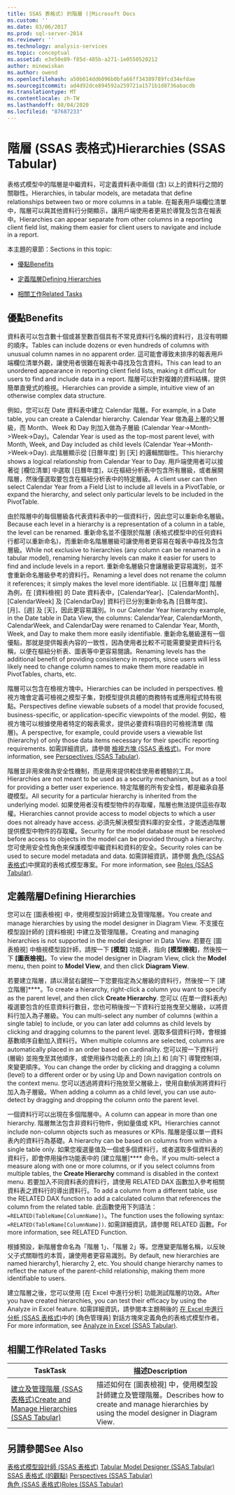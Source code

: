 ```yaml
---
title: SSAS 表格式) 的階層 (|Microsoft Docs
ms.custom: ''
ms.date: 03/06/2017
ms.prod: sql-server-2014
ms.reviewer: ''
ms.technology: analysis-services
ms.topic: conceptual
ms.assetid: e3e50e89-f85d-485b-a271-1e0550520212
author: minewiskan
ms.author: owend
ms.openlocfilehash: a50b014dd6096b0bfa66ff34389789fcd34efdae
ms.sourcegitcommit: ad4d92dce894592a259721a1571b1d8736abacdb
ms.translationtype: MT
ms.contentlocale: zh-TW
ms.lasthandoff: 08/04/2020
ms.locfileid: "87687233"
---
```

# <a name="hierarchies-ssas-tabular"></a><span data-ttu-id="4fe80-102">階層 (SSAS 表格式)</span><span class="sxs-lookup"><span data-stu-id="4fe80-102">Hierarchies (SSAS Tabular)</span></span>
  <span data-ttu-id="4fe80-103">表格式模型中的階層是中繼資料，可定義資料表中兩個 (含) 以上的資料行之間的關聯性。</span><span class="sxs-lookup"><span data-stu-id="4fe80-103">Hierarchies, in tabular models, are metadata that define relationships between two or more columns in a table.</span></span> <span data-ttu-id="4fe80-104">在報表用戶端欄位清單中，階層可以與其他資料行分開顯示，讓用戶端使用者更易於導覽及包含在報表中。</span><span class="sxs-lookup"><span data-stu-id="4fe80-104">Hierarchies can appear separate from other columns in a reporting client field list, making them easier for client users to navigate and include in a report.</span></span>  
  
 <span data-ttu-id="4fe80-105">本主題的章節：</span><span class="sxs-lookup"><span data-stu-id="4fe80-105">Sections in this topic:</span></span>  
  
-   [<span data-ttu-id="4fe80-106">優點</span><span class="sxs-lookup"><span data-stu-id="4fe80-106">Benefits</span></span>](#bkmk_benefits)  
  
-   [<span data-ttu-id="4fe80-107">定義階層</span><span class="sxs-lookup"><span data-stu-id="4fe80-107">Defining Hierarchies</span></span>](#bkmk_define)  
  
-   [<span data-ttu-id="4fe80-108">相關工作</span><span class="sxs-lookup"><span data-stu-id="4fe80-108">Related Tasks</span></span>](#bkmk_related_tasks)  
  
##  <a name="benefits"></a><a name="bkmk_benefits"></a> <span data-ttu-id="4fe80-109">優點</span><span class="sxs-lookup"><span data-stu-id="4fe80-109">Benefits</span></span>  
 <span data-ttu-id="4fe80-110">資料表可以包含數十個或甚至數百個具有不常見資料行名稱的資料行，且沒有明顯的順序。</span><span class="sxs-lookup"><span data-stu-id="4fe80-110">Tables can include dozens or even hundreds of columns with unusual column names in no apparent order.</span></span> <span data-ttu-id="4fe80-111">這可能會導致未排序的報表用戶端欄位清單外觀，讓使用者很難在報表中尋找及包含資料。</span><span class="sxs-lookup"><span data-stu-id="4fe80-111">This can lead to an unordered appearance in reporting client field lists, making it difficult for users to find and include data in a report.</span></span> <span data-ttu-id="4fe80-112">階層可以針對複雜的資料結構，提供簡單直覺式的檢視。</span><span class="sxs-lookup"><span data-stu-id="4fe80-112">Hierarchies can provide a simple, intuitive view of an otherwise complex data structure.</span></span>  
  
 <span data-ttu-id="4fe80-113">例如，您可以在 Date 資料表中建立 Calendar 階層。</span><span class="sxs-lookup"><span data-stu-id="4fe80-113">For example, in a Date table, you can create a Calendar hierarchy.</span></span> <span data-ttu-id="4fe80-114">Calendar Year 做為最上層的父層級，而 Month、Week 和 Day 則加入做為子層級 (Calendar Year->Month->Week->Day)。</span><span class="sxs-lookup"><span data-stu-id="4fe80-114">Calendar Year is used as the top-most parent level, with Month, Week, and Day included as child levels (Calendar Year->Month->Week->Day).</span></span> <span data-ttu-id="4fe80-115">此階層顯示從 [日曆年度] 到 [天] 的邏輯關聯性。</span><span class="sxs-lookup"><span data-stu-id="4fe80-115">This hierarchy shows a logical relationship from Calendar Year to Day.</span></span> <span data-ttu-id="4fe80-116">用戶端使用者可以接著從 [欄位清單] 中選取 [日曆年度]，以在樞紐分析表中包含所有層級，或者展開階層，然後僅選取要包含在樞紐分析表中的特定層級。</span><span class="sxs-lookup"><span data-stu-id="4fe80-116">A client user can then select Calendar Year from a Field List to include all levels in a PivotTable, or expand the hierarchy, and select only particular levels to be included in the PivotTable.</span></span>  
  
 <span data-ttu-id="4fe80-117">由於階層中的每個層級各代表資料表中的一個資料行，因此您可以重新命名層級。</span><span class="sxs-lookup"><span data-stu-id="4fe80-117">Because each level in a hierarchy is a representation of a column in a table, the level can be renamed.</span></span> <span data-ttu-id="4fe80-118">重新命名並不僅限於階層 (表格式模型中的任何資料行都可以重新命名)，而重新命名階層層級可讓使用者更容易在報表中尋找及包含層級。</span><span class="sxs-lookup"><span data-stu-id="4fe80-118">While not exclusive to hierarchies (any column can be renamed in a tabular model), renaming hierarchy levels can make it easier for users to find and include levels in a report.</span></span> <span data-ttu-id="4fe80-119">重新命名層級只會讓層級更容易識別，並不會重新命名層級參考的資料行。</span><span class="sxs-lookup"><span data-stu-id="4fe80-119">Renaming a level does not rename the column it references; it simply makes the level more identifiable.</span></span> <span data-ttu-id="4fe80-120">以 [日曆年度] 階層為例，在 [資料檢視] 的 Date 資料表中，[CalendarYear]、[CalendarMonth]、[CalendarWeek] 及 [CalendarDay] 資料行已分別重新命名為 [日曆年度]、[月]、[週] 及 [天]，因此更容易識別。</span><span class="sxs-lookup"><span data-stu-id="4fe80-120">In our Calendar Year hierarchy example, in the Date table in Data View, the columns: CalendarYear, CalendarMonth, CalendarWeek, and CalendarDay were renamed to Calendar Year, Month, Week, and Day to make them more easily identifiable.</span></span> <span data-ttu-id="4fe80-121">重新命名層級還有一個優點，那就是提供報表內容的一致性，因為使用者比較不可能需要變更資料行名稱，以便在樞紐分析表、圖表等中更容易閱讀。</span><span class="sxs-lookup"><span data-stu-id="4fe80-121">Renaming levels has the additional benefit of providing consistency in reports, since users will less likely need to change column names to make them more readable in PivotTables, charts, etc.</span></span>  
  
 <span data-ttu-id="4fe80-122">階層可以包含在檢視方塊中。</span><span class="sxs-lookup"><span data-stu-id="4fe80-122">Hierarchies can be included in perspectives.</span></span> <span data-ttu-id="4fe80-123">檢視方塊會定義可檢視之模型子集，對模型提供具體的商務特有或應用程式特有視點。</span><span class="sxs-lookup"><span data-stu-id="4fe80-123">Perspectives define viewable subsets of a model that provide focused, business-specific, or application-specific viewpoints of the model.</span></span> <span data-ttu-id="4fe80-124">例如，檢視方塊可以根據使用者特定的報表需求，提供必要資料項目的可檢視清單 (階層)。</span><span class="sxs-lookup"><span data-stu-id="4fe80-124">A perspective, for example, could provide users a viewable list (hierarchy) of only those data items necessary for their specific reporting requirements.</span></span> <span data-ttu-id="4fe80-125">如需詳細資訊，請參閱 [檢視方塊 &#40;SSAS 表格式&#41;](perspectives-ssas-tabular.md)。</span><span class="sxs-lookup"><span data-stu-id="4fe80-125">For more information, see [Perspectives &#40;SSAS Tabular&#41;](perspectives-ssas-tabular.md).</span></span>  
  
 <span data-ttu-id="4fe80-126">階層並非用來做為安全性機制，而是用來提供較佳使用者體驗的工具。</span><span class="sxs-lookup"><span data-stu-id="4fe80-126">Hierarchies are not meant to be used as a security mechanism, but as a tool for providing a better user experience.</span></span> <span data-ttu-id="4fe80-127">特定階層的所有安全性，都是繼承自基礎模型。</span><span class="sxs-lookup"><span data-stu-id="4fe80-127">All security for a particular hierarchy is inherited from the underlying model.</span></span> <span data-ttu-id="4fe80-128">如果使用者沒有模型物件的存取權，階層也無法提供這些存取權。</span><span class="sxs-lookup"><span data-stu-id="4fe80-128">Hierarchies cannot provide access to model objects to which a user does not already have access.</span></span> <span data-ttu-id="4fe80-129">必須先解決模型資料庫的安全性，才能透過階層提供模型中物件的存取權。</span><span class="sxs-lookup"><span data-stu-id="4fe80-129">Security for the model database must be resolved before access to objects in the model can be provided through a hierarchy.</span></span> <span data-ttu-id="4fe80-130">您可使用安全性角色來保護模型中繼資料和資料的安全。</span><span class="sxs-lookup"><span data-stu-id="4fe80-130">Security roles can be used to secure model metadata and data.</span></span> <span data-ttu-id="4fe80-131">如需詳細資訊，請參閱 [角色 &#40;SSAS 表格式&#41;](roles-ssas-tabular.md)中撰寫的表格式模型專案。</span><span class="sxs-lookup"><span data-stu-id="4fe80-131">For more information, see [Roles &#40;SSAS Tabular&#41;](roles-ssas-tabular.md).</span></span>  
  
##  <a name="defining-hierarchies"></a><a name="bkmk_define"></a><span data-ttu-id="4fe80-132">定義階層</span><span class="sxs-lookup"><span data-stu-id="4fe80-132">Defining Hierarchies</span></span>  
 <span data-ttu-id="4fe80-133">您可以在 [圖表檢視] 中，使用模型設計師建立及管理階層。</span><span class="sxs-lookup"><span data-stu-id="4fe80-133">You create and manage hierarchies by using the model designer in Diagram View.</span></span> <span data-ttu-id="4fe80-134">不支援在模型設計師的 [資料檢視] 中建立及管理階層。</span><span class="sxs-lookup"><span data-stu-id="4fe80-134">Creating and managing hierarchies is not supported in the model designer in Data View.</span></span> <span data-ttu-id="4fe80-135">若要在 [圖表檢視] 中檢視模型設計師，請按一下 **[模型]** 功能表，指向 **[模型檢視]**，然後按一下 **[圖表檢視]**。</span><span class="sxs-lookup"><span data-stu-id="4fe80-135">To view the model designer in Diagram View, click the **Model** menu, then point to **Model View**, and then click **Diagram View**.</span></span>  
  
 <span data-ttu-id="4fe80-136">若要建立階層，請以滑鼠右鍵按一下您要指定為父層級的資料行，然後按一下 [建立階層]\*\*\*\*。</span><span class="sxs-lookup"><span data-stu-id="4fe80-136">To create a hierarchy, right-click a column you want to specify as the parent level, and then click **Create Hierarchy**.</span></span> <span data-ttu-id="4fe80-137">您可以 (在單一資料表內) 複選要包含的任意資料行數目，您也可稍後按一下資料行並拖曳至父層級，以將資料行加入為子層級。</span><span class="sxs-lookup"><span data-stu-id="4fe80-137">You can multi-select any number of columns (within a single table) to include, or you can later add columns as child levels by clicking and dragging columns to the parent level.</span></span> <span data-ttu-id="4fe80-138">選取多個資料行時，會根據基數順序自動加入資料行。</span><span class="sxs-lookup"><span data-stu-id="4fe80-138">When multiple columns are selected, columns are automatically placed in an order based on cardinality.</span></span> <span data-ttu-id="4fe80-139">您可以按一下資料行 (層級) 並拖曳至其他順序，或使用操作功能表上的 [向上] 和 [向下] 導覽控制項，來變更順序。</span><span class="sxs-lookup"><span data-stu-id="4fe80-139">You can change the order by clicking and dragging a column (level) to a different order or by using Up and Down navigation controls on the context menu.</span></span> <span data-ttu-id="4fe80-140">您可以透過將資料行拖放至父層級上，使用自動偵測將資料行加入為子層級。</span><span class="sxs-lookup"><span data-stu-id="4fe80-140">When adding a column as a child level, you can use auto-detect by dragging and dropping the column onto the parent level.</span></span>  
  
 <span data-ttu-id="4fe80-141">一個資料行可以出現在多個階層中。</span><span class="sxs-lookup"><span data-stu-id="4fe80-141">A column can appear in more than one hierarchy.</span></span> <span data-ttu-id="4fe80-142">階層無法包含非資料行物件，例如量值或 KPI。</span><span class="sxs-lookup"><span data-stu-id="4fe80-142">Hierarchies cannot include non-column objects such as measures or KPIs.</span></span> <span data-ttu-id="4fe80-143">階層是僅以單一資料表內的資料行為基礎。</span><span class="sxs-lookup"><span data-stu-id="4fe80-143">A hierarchy can be based on columns from within a single table only.</span></span> <span data-ttu-id="4fe80-144">如果您複選量值及一個或多個資料行，或者選取多個資料表的資料行，即會停用操作功能表中的 [建立階層]\*\*\*\* 命令。</span><span class="sxs-lookup"><span data-stu-id="4fe80-144">If you multi-select a measure along with one or more columns, or if you select columns from multiple tables, the **Create Hierarchy** command is disabled in the context menu.</span></span> <span data-ttu-id="4fe80-145">若要加入不同資料表的資料行，請使用 RELATED DAX 函數加入參考相關資料表之資料行的導出資料行。</span><span class="sxs-lookup"><span data-stu-id="4fe80-145">To add a column from a different table, use the RELATED DAX function to add a calculated column that references the column from the related table.</span></span> <span data-ttu-id="4fe80-146">此函數使用下列語法： `=RELATED(TableName[ColumnName])`。</span><span class="sxs-lookup"><span data-stu-id="4fe80-146">The function uses the following syntax: `=RELATED(TableName[ColumnName])`.</span></span> <span data-ttu-id="4fe80-147">如需詳細資訊，請參閱 RELATED 函數。</span><span class="sxs-lookup"><span data-stu-id="4fe80-147">For more information, see RELATED Function.</span></span>  
  
 <span data-ttu-id="4fe80-148">根據預設，新階層會命名為「階層 1」、「階層 2」等。您應變更階層名稱，以反映父子式關聯性的本質，讓使用者更容易識別。</span><span class="sxs-lookup"><span data-stu-id="4fe80-148">By default, new hierarchies are named hierarchy1, hierarchy 2, etc. You should change hierarchy names to reflect the nature of the parent-child relationship, making them more identifiable to users.</span></span>  
  
 <span data-ttu-id="4fe80-149">建立階層之後，您可以使用 [在 Excel 中進行分析] 功能測試階層的功效。</span><span class="sxs-lookup"><span data-stu-id="4fe80-149">After you have created hierarchies, you can test their efficacy by using the Analyze in Excel feature.</span></span> <span data-ttu-id="4fe80-150">如需詳細資訊，請參閱本主題稍後的 [在 Excel 中進行分析 &#40;SSAS 表格式&#41;](analyze-in-excel-ssas-tabular.md)中的 [角色管理員] 對話方塊來定義角色的表格式模型作者。</span><span class="sxs-lookup"><span data-stu-id="4fe80-150">For more information, see [Analyze in Excel &#40;SSAS Tabular&#41;](analyze-in-excel-ssas-tabular.md).</span></span>  
  
##  <a name="related-tasks"></a><a name="bkmk_related_tasks"></a> <span data-ttu-id="4fe80-151">相關工作</span><span class="sxs-lookup"><span data-stu-id="4fe80-151">Related Tasks</span></span>  
  
|<span data-ttu-id="4fe80-152">Task</span><span class="sxs-lookup"><span data-stu-id="4fe80-152">Task</span></span>|<span data-ttu-id="4fe80-153">描述</span><span class="sxs-lookup"><span data-stu-id="4fe80-153">Description</span></span>|  
|----------|-----------------|  
|[<span data-ttu-id="4fe80-154">建立及管理階層 &#40;SSAS 表格式&#41;</span><span class="sxs-lookup"><span data-stu-id="4fe80-154">Create and Manage Hierarchies &#40;SSAS Tabular&#41;</span></span>](hierarchies-ssas-tabular.md)|<span data-ttu-id="4fe80-155">描述如何在 [圖表檢視] 中，使用模型設計師建立及管理階層。</span><span class="sxs-lookup"><span data-stu-id="4fe80-155">Describes how to create and manage hierarchies by using the model designer in Diagram View.</span></span>|  
  
## <a name="see-also"></a><span data-ttu-id="4fe80-156">另請參閱</span><span class="sxs-lookup"><span data-stu-id="4fe80-156">See Also</span></span>  
 <span data-ttu-id="4fe80-157">[表格式模型設計師 &#40;SSAS 表格式&#41;](../tabular-model-designer-ssas-tabular.md) </span><span class="sxs-lookup"><span data-stu-id="4fe80-157">[Tabular Model Designer &#40;SSAS Tabular&#41;](../tabular-model-designer-ssas-tabular.md) </span></span>  
 <span data-ttu-id="4fe80-158">[SSAS 表格式 &#40;的觀點&#41;](perspectives-ssas-tabular.md) </span><span class="sxs-lookup"><span data-stu-id="4fe80-158">[Perspectives &#40;SSAS Tabular&#41;](perspectives-ssas-tabular.md) </span></span>  
 [<span data-ttu-id="4fe80-159">角色 &#40;SSAS 表格式&#41;</span><span class="sxs-lookup"><span data-stu-id="4fe80-159">Roles &#40;SSAS Tabular&#41;</span></span>](roles-ssas-tabular.md)  
  
  

